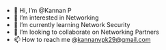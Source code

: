 - 👋 Hi, I’m @Kannan P
- 👀 I’m interested in Networking
- 🌱 I’m currently learning Network Security
- 💞️ I’m looking to collaborate on Networking Partners
- 📫 How to reach me @kannanvpk29@gmail.com


<!---
KannanPk06/KannanPk06 is a ✨ special ✨ repository because its `README.md` (this file) appears on your GitHub profile.
You can click the Preview link to take a look at your changes.
--->
